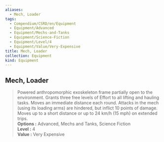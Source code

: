 ```yaml
---
aliases:
  - Mech, Loader
tags:
  - Compendium/CSRD/en/Equipment
  - Equipment/Advanced
  - Equipment/Mechs-and-Tanks
  - Equipment/Science-Fiction
  - Equipment/Level/4
  - Equipment/Value/Very-Expensive
title: Mech, Loader
collection: Equipment
kind: Equipment
---
```

## Mech, Loader  
  
>Powered anthropomorphic exoskeleton frame partially open to the environment. Grants three free levels of Effort to all lifting and hauling tasks. Moves an immediate distance each round. Attacks in the mech (using its loading arms) are hindered, but inflict 10 points of damage. Moves up to a short distance or up to 24 km/h (15 mph) on extended trips.  
> **Options :** Advanced, Mechs and Tanks, Science Fiction  
> **Level :** 4  
> **Value :** Very Expensive